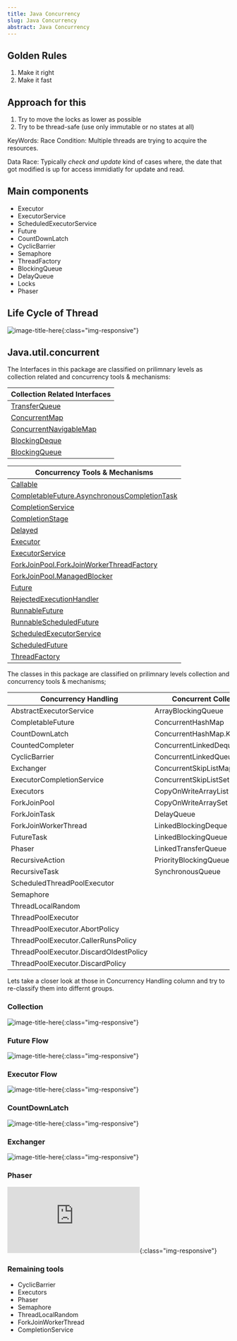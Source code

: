 ```yaml
---
title: Java Concurrency
slug: Java Concurrency
abstract: Java Concurrency
---
```


## Golden Rules

1. Make it right
2. Make it fast

## Approach for this

1. Try to move the locks as lower as possible
2. Try to be thread-safe (use only immutable or no states at all)

KeyWords:
Race Condition: Multiple threads are trying to acquire the resources.

Data Race: Typically *check and update* kind of cases where, the date that got modified is up for access immidiatly for update and read.


## Main components

- Executor
- ExecutorService
- ScheduledExecutorService
- Future
- CountDownLatch
- CyclicBarrier
- Semaphore
- ThreadFactory
- BlockingQueue
- DelayQueue
- Locks
- Phaser

## Life Cycle of Thread

![image-title-here](assets/gitbook/images/thread.webp){:class="img-responsive"}





## Java.util.concurrent

The Interfaces in this package are classified on prilimnary levels as collection related and concurrency tools & mechanisms:

| Collection Related Interfaces |
| ------------------------------------------------------- |
| [TransferQueue](https://docs.oracle.com/javase/8/docs/api/java/util/concurrent/TransferQueue.html "interface in java.util.concurrent")                   |
| [ConcurrentMap](https://docs.oracle.com/javase/8/docs/api/java/util/concurrent/ConcurrentMap.html "interface in java.util.concurrent")                   |
| [ConcurrentNavigableMap](https://docs.oracle.com/javase/8/docs/api/java/util/concurrent/ConcurrentNavigableMap.html "interface in java.util.concurrent") |
| [BlockingDeque](https://docs.oracle.com/javase/8/docs/api/java/util/concurrent/BlockingDeque.html "interface in java.util.concurrent")                   |
| [BlockingQueue](https://docs.oracle.com/javase/8/docs/api/java/util/concurrent/BlockingQueue.html "interface in java.util.concurrent")                   |

| Concurrency Tools & Mechanisms                                                                                                                                                                       |
| ---------------------------------------------------------------------------------------------------------------------------------------------------------------------------------------------------- |
| [Callable](https://docs.oracle.com/javase/8/docs/api/java/util/concurrent/Callable.html "interface in java.util.concurrent")                                                                         |
| [CompletableFuture.AsynchronousCompletionTask](https://docs.oracle.com/javase/8/docs/api/java/util/concurrent/CompletableFuture.AsynchronousCompletionTask.html "interface in java.util.concurrent") |
| [CompletionService](https://docs.oracle.com/javase/8/docs/api/java/util/concurrent/CompletionService.html "interface in java.util.concurrent")                                                       |
| [CompletionStage](https://docs.oracle.com/javase/8/docs/api/java/util/concurrent/CompletionStage.html "interface in java.util.concurrent")                                                           |
| [Delayed](https://docs.oracle.com/javase/8/docs/api/java/util/concurrent/Delayed.html "interface in java.util.concurrent")                                                                           |
| [Executor](https://docs.oracle.com/javase/8/docs/api/java/util/concurrent/Executor.html "interface in java.util.concurrent")                                                                         |
| [ExecutorService](https://docs.oracle.com/javase/8/docs/api/java/util/concurrent/ExecutorService.html "interface in java.util.concurrent")                                                           |
| [ForkJoinPool.ForkJoinWorkerThreadFactory](https://docs.oracle.com/javase/8/docs/api/java/util/concurrent/ForkJoinPool.ForkJoinWorkerThreadFactory.html "interface in java.util.concurrent")         |
| [ForkJoinPool.ManagedBlocker](https://docs.oracle.com/javase/8/docs/api/java/util/concurrent/ForkJoinPool.ManagedBlocker.html "interface in java.util.concurrent")                                   |
| [Future](https://docs.oracle.com/javase/8/docs/api/java/util/concurrent/Future.html "interface in java.util.concurrent")                                                                             |
| [RejectedExecutionHandler](https://docs.oracle.com/javase/8/docs/api/java/util/concurrent/RejectedExecutionHandler.html "interface in java.util.concurrent")                                         |
| [RunnableFuture](https://docs.oracle.com/javase/8/docs/api/java/util/concurrent/RunnableFuture.html "interface in java.util.concurrent")                                                             |
| [RunnableScheduledFuture](https://docs.oracle.com/javase/8/docs/api/java/util/concurrent/RunnableScheduledFuture.html "interface in java.util.concurrent")                                           |
| [ScheduledExecutorService](https://docs.oracle.com/javase/8/docs/api/java/util/concurrent/ScheduledExecutorService.html "interface in java.util.concurrent")                                         |
| [ScheduledFuture](https://docs.oracle.com/javase/8/docs/api/java/util/concurrent/ScheduledFuture.html "interface in java.util.concurrent")                                                           |
| [ThreadFactory](https://docs.oracle.com/javase/8/docs/api/java/util/concurrent/ThreadFactory.html "interface in java.util.concurrent")                                                               |

The classes in this package are classified on prilimnary levels collection and concurrency tools & mechanisms;

| Concurrency Handling                   | Concurrent Collection        |
| -------------------------------------- | ---------------------------- |
| AbstractExecutorService                | ArrayBlockingQueue           |
| CompletableFuture                      | ConcurrentHashMap            |
| CountDownLatch                         | ConcurrentHashMap.KeySetView |
| CountedCompleter                       | ConcurrentLinkedDeque        |
| CyclicBarrier                          | ConcurrentLinkedQueue        |
| Exchanger                              | ConcurrentSkipListMap        |
| ExecutorCompletionService              | ConcurrentSkipListSet        |
| Executors                              | CopyOnWriteArrayList         |
| ForkJoinPool                           | CopyOnWriteArraySet          |
| ForkJoinTask                           | DelayQueue                   |
| ForkJoinWorkerThread                   | LinkedBlockingDeque          |
| FutureTask                             | LinkedBlockingQueue          |
| Phaser                                 | LinkedTransferQueue          |
| RecursiveAction                        | PriorityBlockingQueue        |
| RecursiveTask                          | SynchronousQueue             |
| ScheduledThreadPoolExecutor            |                              |
| Semaphore                              |                              |
| ThreadLocalRandom                      |                              |
| ThreadPoolExecutor                     |                              |
| ThreadPoolExecutor.AbortPolicy         |                              |
| ThreadPoolExecutor.CallerRunsPolicy    |                              |
| ThreadPoolExecutor.DiscardOldestPolicy |                              |
| ThreadPoolExecutor.DiscardPolicy       |                              |

Lets take a closer look at those in Concurrency Handling column and try to re-classify them into differnt groups.

### Collection 

![image-title-here](assets/gitbook/images/pngegg.png){:class="img-responsive"}

### Future Flow

![image-title-here](assets/gitbook/images/future_interface.webp){:class="img-responsive"}

### Executor Flow

![image-title-here](assets/gitbook/images/executor.webp){:class="img-responsive"}

### CountDownLatch

![image-title-here](assets/gitbook/images/java-concurrency/countdownlatch.svg){:class="img-responsive"}

### Exchanger

![image-title-here](assets/gitbook/images/java-concurrency/exchanger.svg){:class="img-responsive"}

### Phaser

![image-title-here](http://javaforu.blogspot.com/2011/08/java-7s-jucphaser-short-tutorial.htm){:class="img-responsive"}

### Remaining tools


- CyclicBarrier
- Executors
- Phaser
- Semaphore
- ThreadLocalRandom
- ForkJoinWorkerThread
- CompletionService

